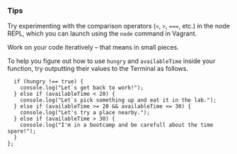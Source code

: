 ### Tips

Try experimenting with the comparison operators (`<`, `>`, `===`, etc.) in the node REPL, which you can launch using the `node` command in Vagrant.

Work on your code iteratively – that means in small pieces.

To help you figure out how to use `hungry` and `availableTime` inside your function, try outputting their values to the Terminal as follows.

```const whatToDoForLunch = function(hungry, availableTime) {
  if (hungry !== true) {
    console.log("Let`s get back to work!");
  } else if (availableTime < 20) {
    console.log("Let`s pick something up and eat it in the lab.");
  } else if (availableTime >= 20 && availableTime <= 30) {
    console.log("Let's try a place nearby.");
  } else if (availableTime > 30) {
    console.log("I'm in a bootcamp and be carefull about the time spare!");
  }
};
```
